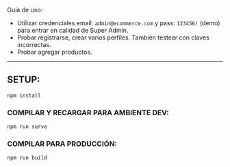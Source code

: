 
Guía de uso:

- Utilizar credenciales email: `admin@ecommerce.com` y pass: `123456!` (demo) para entrar en calidad de Super Admin.
- Probar registrarse, crear varios perfiles. También testear con claves incorrectas.
- Probar agregar productos.

---

## SETUP:
```
npm install
```

### COMPILAR Y RECARGAR PARA AMBIENTE DEV:
```
npm run serve
```

### COMPILAR PARA PRODUCCIÓN:
```
npm run build
```

